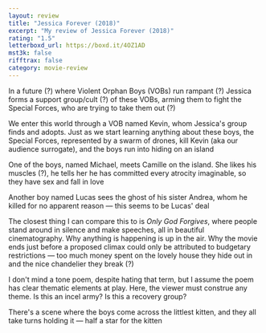 ```yaml
---
layout: review
title: "Jessica Forever (2018)"
excerpt: "My review of Jessica Forever (2018)"
rating: "1.5"
letterboxd_url: https://boxd.it/4OZ1AD
mst3k: false
rifftrax: false
category: movie-review
---
```


In a future (?) where Violent Orphan Boys (VOBs) run rampant (?) Jessica forms a support group/cult (?) of these VOBs, arming them to fight the Special Forces, who are trying to take them out (?)

We enter this world through a VOB named Kevin, whom Jessica's group finds and adopts. Just as we start learning anything about these boys, the Special Forces, represented by a swarm of drones, kill Kevin (aka our audience surrogate), and the boys run into hiding on an island

One of the boys, named Michael, meets Camille on the island. She likes his muscles (?), he tells her he has committed every atrocity imaginable, so they have sex and fall in love

Another boy named Lucas sees the ghost of his sister Andrea, whom he killed for no apparent reason — this seems to be Lucas' deal

The closest thing I can compare this to is <i>Only God Forgives</i>, where people stand around in silence and make speeches, all in beautiful cinematography. Why anything is happening is up in the air. Why the movie ends just before a proposed climax could only be attributed to budgetary restrictions — too much money spent on the lovely house they hide out in and the nice chandelier they break (?)

I don't mind a tone poem, despite hating that term, but I assume the poem has clear thematic elements at play. Here, the viewer must construe any theme. Is this an incel army? Is this a recovery group?

There's a scene where the boys come across the littlest kitten, and they all take turns holding it — half a star for the kitten
